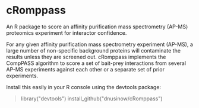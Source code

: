 # cRomppass

An R package to score an affinity purification mass spectrometry (AP-MS) proteomics experiment for interactor confidence.

For any given affinity purification mass spectrometry experiment (AP-MS), a large number of non-specific background proteins will contaminate the results unless they are screened out. cRomppass implements the CompPASS algorithm to score a set of bait-prey interactions from several AP-MS experiments against each other or a separate set of prior experiments.

Install this easily in your R console using the devtools package:

> library("devtools")
> install_github("dnusinow/cRomppass")

